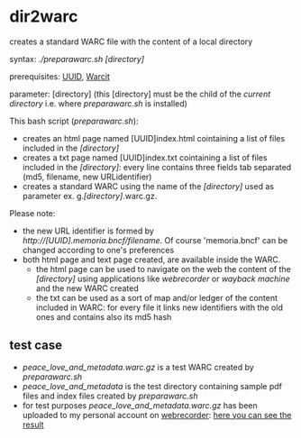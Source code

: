 # dir2warc
creates a standard WARC file with the content of a local directory

syntax: _./preparawarc.sh [directory]_

prerequisites: [UUID](https://en.wikipedia.org/wiki/Universally_unique_identifier), [Warcit](https://github.com/webrecorder/warcit)

parameter: [directory] (this [directory] must be the child of the _current directory_ i.e. where _preparawarc.sh_ is installed)

This bash script (_preparawarc.sh_):
* creates an html page named [UUID]index.html cointaining a list of files included in the _[directory]_
* creates a txt page named [UUID]index.txt cointaining a list of files included in the _[directory]_: every line contains three fields tab separated (md5, filename,  new URLidentifier)
* creates a standard WARC using the name of the _[directory]_ used as parameter ex. g._[directory]_.warc.gz.
  
Please note:
* the new URL identifier is formed by _http://[UUID].memoria.bncf/filename_. Of course 'memoria.bncf' can be changed according to one's preferences
* both html page and text page created, are available inside the WARC. 
  * the html page can be used to navigate on the web  the content of the _[directory]_ using applications like _webrecorder_ or _wayback machine_ and the new WARC created
  * the txt can be used as a sort of map and/or ledger of the content included in WARC: for every file it links new identifiers with the old ones and contains also its md5 hash
  
## test case
  
* _peace_love_and_metadata.warc.gz_ is a test WARC created by _preparawarc.sh_
* _peace_love_and_metadata_ is the  test directory containing sample pdf files and index files created by _preparawarc.sh_
* for test purposes _peace_love_and_metadata.warc.gz_ has been uploaded to my personal account on [webrecorder](https://webrecorder.io):  [here you can see the result](https://webrecorder.io/bibliorec/peace-love-and-metadata/)


  


